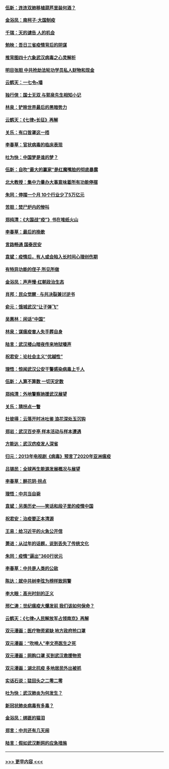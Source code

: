#### [伍新：连连双肺移植葫芦里装何酒？](../pages/nsc993/n11913667.md?t=03042303) 
#### [金浴凤：南柯子·大国制疫](../pages/nsc993/n11913657.md?t=03042303) 
#### [千瑞：天的谴告  人的机会](../pages/nsc993/n11913309.md?t=03042303) 
#### [勉映：吾日三省疫情背后的阴谋](../pages/nsc993/n11913079.md?t=03042303) 
#### [推背图四十六象武汉病毒之心灵解析](../pages/nsc993/n11911761.md?t=03042303) 
#### [明目张胆 中共抢劫法轮功学员私人财物和现金](../pages/nsc993/n11910262.md?t=03042303) 
#### [云鹤天：一七令▪墙](../pages/nsc993/n11910627.md?t=03042303) 
#### [独行侠：国士无双 与郭泉先生相知小记](../pages/nsc993/n11910613.md?t=03042303) 
#### [林泉：铲除世界最后的黑暗势力](../pages/nsc993/n11909320.md?t=03042303) 
#### [云鹤天：《七律▪长征》再解](../pages/nsc993/n11909327.md?t=03042303) 
#### [关乐：有口皆罩这一捂](../pages/nsc993/n11908393.md?t=03042303) 
#### [李春草：官状病毒的临床表现](../pages/nsc993/n11908339.md?t=03042303) 
#### [吐为快：中国梦是谁的梦？](../pages/nsc993/n11906564.md?t=03042303) 
#### [伍新：自吹“最大的赢家”是红魔嘴脸的彻底暴露](../pages/nsc993/n11906407.md?t=03042303) 
#### [北大教授：集中力量办大事意味着所有功能停摆](../pages/nsc993/n11904800.md?t=03042303) 
#### [朱同：停摆一个月 10个行业少了5万亿元](../pages/nsc993/n11904498.md?t=03042303) 
#### [苦胆：焚尸炉内的惨叫](../pages/nsc993/n11904479.md?t=03042303) 
#### [郑纯清：《大国战“疫”》书在堆纸火山](../pages/nsc993/n11904450.md?t=03042303) 
#### [李春草：最后的挽歌](../pages/nsc993/n11904441.md?t=03042303) 
#### [言路畅通 国泰民安](../pages/nsc993/n11904222.md?t=03042303) 
#### [袁斌：疫情后，有人或会陷入长时间心理创伤期](../pages/nsc993/n11901514.md?t=03042303) 
#### [有特异功能的侄子 所见所做](../pages/nsc993/n11901154.md?t=03042303) 
#### [金浴凤：声声慢‧红朝政治生态](../pages/nsc993/n11899553.md?t=03042303) 
#### [肖邦：民众觉醒 · 与共决裂兼讨逆书](../pages/nsc993/n11898435.md?t=03042303) 
#### [俞元：饿城武汉“让子弹飞”](../pages/nsc993/n11898344.md?t=03042303) 
#### [吴惠林：闲话“中国”](../pages/nsc993/n11898182.md?t=03042303) 
#### [林泉：谋瘟疫害人失手葬自身](../pages/nsc993/n11897892.md?t=03042303) 
#### [陆言：武汉楼山暗夜传来地狱嚎声](../pages/nsc993/n11897033.md?t=03042303) 
#### [祝君安：论社会主义“优越性”](../pages/nsc993/n11897005.md?t=03042303) 
#### [理悟：惊闻武汉公安干警感染病毒上千人](../pages/nsc993/n11896947.md?t=03042303) 
#### [伍新：人算不算数 一切天定数](../pages/nsc993/n11893372.md?t=03042303) 
#### [郑纯清：外地警察驰援武汉展望](../pages/nsc993/n11893115.md?t=03042303) 
#### [关乐：猜拐点一瞥](../pages/nsc993/n11893020.md?t=03042303) 
#### [杜彼得：云落开时冰吐鉴 浪花深处玉沉钩](../pages/nsc993/n11892107.md?t=03042303) 
#### [郑岩：武汉百步亭 样本活动与样本遭遇](../pages/nsc993/n11892310.md?t=03042303) 
#### [方能达：武汉疠疫发人深省](../pages/nsc993/n11891376.md?t=03042303) 
#### [归元：2013年电视剧《病毒》预言了2020年亚洲瘟疫](../pages/nsc993/n11891126.md?t=03042303) 
#### [吕锡民：全球再生能源发展概况与展望](../pages/nsc993/n11890613.md?t=03042303) 
#### [李春草：醉花阴·拐点](../pages/nsc993/n11890567.md?t=03042303) 
#### [理悟：中共当自毙](../pages/nsc993/n11890559.md?t=03042303) 
#### [袁斌：另类历史——笑话和段子里的疫情中国](../pages/nsc993/n11889243.md?t=03042303) 
#### [祝君安：治疫要正本清源](../pages/nsc993/n11889085.md?t=03042303) 
#### [王易：给习近平的火急公开信](../pages/nsc993/n11888225.md?t=03042303) 
#### [萧进：从过年的话题，说到丢失了传统文化](../pages/nsc993/n11887732.md?t=03042303) 
#### [朱同：疫情“逼出”360行状元](../pages/nsc993/n11887678.md?t=03042303) 
#### [李春草：中共是人类的公敌](../pages/nsc993/n11887656.md?t=03042303) 
#### [陈达：就中共树李弦为榜样致网警](../pages/nsc993/n11887625.md?t=03042303) 
#### [李大眼：高光时刻的正义](../pages/nsc993/n11887585.md?t=03042303) 
#### [邢仁涛：世纪瘟疫大爆发前 我们该如何保命？](../pages/nsc993/n11887535.md?t=03042303) 
#### [云鹤天：《七律▪人民解放军占领南京》再解](../pages/nsc993/n11887524.md?t=03042303) 
#### [双元漫画：医疗物资紧缺 地方政府抢口罩](../pages/nsc993/n11884744.md?t=03042303) 
#### [双元漫画：“吹哨人”李文亮医生之死](../pages/nsc993/n11884705.md?t=03042303) 
#### [双元漫画：网购口罩 买到武汉救援物资](../pages/nsc993/n11884670.md?t=03042303) 
#### [双元漫画：湖北抗疫 多地居民外出被抓](../pages/nsc993/n11884643.md?t=03042303) 
#### [实话石说：猛回头之二零二零](../pages/nsc993/n11883968.md?t=03042303) 
#### [吐为快：武汉肺炎为何发生？](../pages/nsc993/n11882180.md?t=03042303) 
#### [新冠状肺炎病毒有多毒？](../pages/nsc993/n11881790.md?t=03042303) 
#### [金浴凤：绑匪的猫泪](../pages/nsc993/n11880664.md?t=03042303) 
#### [郑言：中共还有几天闹](../pages/nsc993/n11880645.md?t=03042303) 
#### [陆言：假如武汉断网的应急措施](../pages/nsc993/n11880619.md?t=03042303) 

----
#### [ >>> 更早内容 <<< ](../indexes/nsc993-earlier.md)
